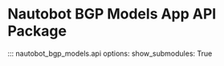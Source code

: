# Nautobot BGP Models App API Package

::: nautobot_bgp_models.api
    options:
        show_submodules: True
